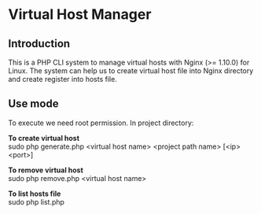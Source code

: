 Virtual Host Manager
=======================

Introduction
------------
This is a PHP CLI system to manage virtual hosts with Nginx (>= 1.10.0) for Linux. 
The system can help us to create virtual host file into Nginx directory 
and create register into hosts file.

Use mode
------------
To execute we need root permission.
In project directory:

<strong>To create virtual host</strong><br/>
sudo php generate.php \<virtual host name\> \<project path name\> \[\<ip\> \<port\>\] 

<strong>To remove virtual host</strong><br/>
sudo php remove.php \<virtual host name\> 

<strong>To list hosts file</strong><br/>
sudo php list.php
